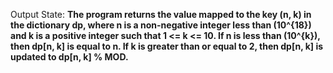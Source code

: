 Output State: **The program returns the value mapped to the key (n, k) in the dictionary dp, where n is a non-negative integer less than \(10^{18}\) and k is a positive integer such that 1 <= k <= 10. If n is less than \(10^{k}\), then dp[n, k] is equal to n. If k is greater than or equal to 2, then dp[n, k] is updated to dp[n, k] % MOD.**
